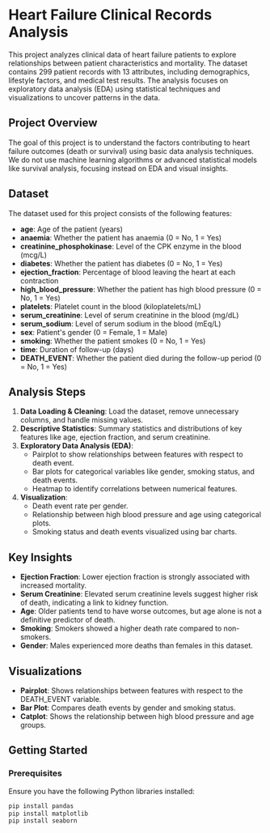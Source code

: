 # Heart Failure Clinical Records Analysis

This project analyzes clinical data of heart failure patients to explore relationships between patient characteristics and mortality. The dataset contains 299 patient records with 13 attributes, including demographics, lifestyle factors, and medical test results. The analysis focuses on exploratory data analysis (EDA) using statistical techniques and visualizations to uncover patterns in the data.

## Project Overview

The goal of this project is to understand the factors contributing to heart failure outcomes (death or survival) using basic data analysis techniques. We do not use machine learning algorithms or advanced statistical models like survival analysis, focusing instead on EDA and visual insights.

## Dataset

The dataset used for this project consists of the following features:
- **age**: Age of the patient (years)
- **anaemia**: Whether the patient has anaemia (0 = No, 1 = Yes)
- **creatinine_phosphokinase**: Level of the CPK enzyme in the blood (mcg/L)
- **diabetes**: Whether the patient has diabetes (0 = No, 1 = Yes)
- **ejection_fraction**: Percentage of blood leaving the heart at each contraction
- **high_blood_pressure**: Whether the patient has high blood pressure (0 = No, 1 = Yes)
- **platelets**: Platelet count in the blood (kiloplatelets/mL)
- **serum_creatinine**: Level of serum creatinine in the blood (mg/dL)
- **serum_sodium**: Level of serum sodium in the blood (mEq/L)
- **sex**: Patient's gender (0 = Female, 1 = Male)
- **smoking**: Whether the patient smokes (0 = No, 1 = Yes)
- **time**: Duration of follow-up (days)
- **DEATH_EVENT**: Whether the patient died during the follow-up period (0 = No, 1 = Yes)

## Analysis Steps

1. **Data Loading & Cleaning**: Load the dataset, remove unnecessary columns, and handle missing values.
2. **Descriptive Statistics**: Summary statistics and distributions of key features like age, ejection fraction, and serum creatinine.
3. **Exploratory Data Analysis (EDA)**:
   - Pairplot to show relationships between features with respect to death event.
   - Bar plots for categorical variables like gender, smoking status, and death events.
   - Heatmap to identify correlations between numerical features.
4. **Visualization**:
   - Death event rate per gender.
   - Relationship between high blood pressure and age using categorical plots.
   - Smoking status and death events visualized using bar charts.

## Key Insights

- **Ejection Fraction**: Lower ejection fraction is strongly associated with increased mortality.
- **Serum Creatinine**: Elevated serum creatinine levels suggest higher risk of death, indicating a link to kidney function.
- **Age**: Older patients tend to have worse outcomes, but age alone is not a definitive predictor of death.
- **Smoking**: Smokers showed a higher death rate compared to non-smokers.
- **Gender**: Males experienced more deaths than females in this dataset.

## Visualizations

- **Pairplot**: Shows relationships between features with respect to the DEATH_EVENT variable.
- **Bar Plot**: Compares death events by gender and smoking status.
- **Catplot**: Shows the relationship between high blood pressure and age groups.

## Getting Started

### Prerequisites

Ensure you have the following Python libraries installed:

```bash
pip install pandas
pip install matplotlib
pip install seaborn

